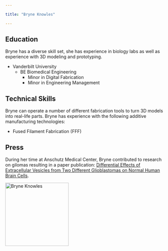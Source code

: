 ```yaml
---

title: "Bryne Knowles"

---
```


## Education

Bryne has a diverse skill set, she has experience in biology labs as well as experience with 3D modeling and prototyping.

* Vanderbilt University
  * BE Biomedical Engineering
       * Minor in Digital Fabrication
       * Minor in Engineering Management 


## Technical Skills

Bryne can operate a number of different fabrication tools to turn 3D models into real-life parts. Bryne has experience with the following additive manufacturing technologies:

* Fused Filament Fabrication (FFF)


## Press 

During her time at Anschutz Medical Center, Bryne contributed to research on gilomas resulting in a paper publication: [Differential Effects of Extracellular Vesicles from Two Different Glioblastomas on Normal Human Brain Cells](https://pubmed.ncbi.nlm.nih.gov/39585062/).

<img src="https://bloximages.newyork1.vip.townnews.com/gazette.com/content/tncms/assets/v3/editorial/9/fa/9fadd05e-f969-11ec-a392-1b90f814bb7c/62bf397ab807e.image.jpg?resize=1476%2C984" alt="Bryne Knowles" style="width:200px;"/>
